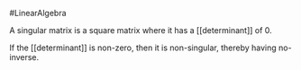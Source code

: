 #LinearAlgebra 

A singular matrix is a square matrix where it has a [[determinant]] of $0$.

If the [[determinant]] is non-zero, then it is non-singular, thereby having no-inverse.